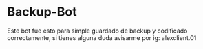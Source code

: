 # Backup-Bot
Este bot fue esto para simple guardado de backup y codificado correctamente, si tienes alguna duda avisarme por ig: alexclient.01

